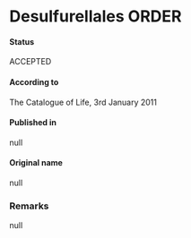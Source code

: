 Desulfurellales ORDER
=======

#### Status
ACCEPTED

#### According to
The Catalogue of Life, 3rd January 2011

#### Published in
null

#### Original name
null

### Remarks
null